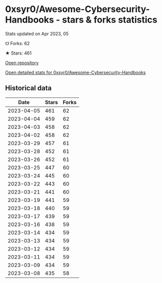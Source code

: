 # 0xsyr0/Awesome-Cybersecurity-Handbooks - stars & forks statistics

Stats updated on Apr 2023, 05

☋ Forks: 62

★ Stars: 461

[Open repository](https://github.com/0xsyr0/Awesome-Cybersecurity-Handbooks)

[Open detailed stats for 0xsyr0/Awesome-Cybersecurity-Handbooks](https://reviewgithub.com/rep/0xsyr0/Awesome-Cybersecurity-Handbooks)

## Historical data
| Date | Stars | Forks |
|------|-------|-------|
| 2023-04-05 | 461 | 62 | 
| 2023-04-04 | 459 | 62 | 
| 2023-04-03 | 458 | 62 | 
| 2023-04-02 | 458 | 62 | 
| 2023-03-29 | 457 | 61 | 
| 2023-03-28 | 452 | 61 | 
| 2023-03-26 | 452 | 61 | 
| 2023-03-25 | 447 | 60 | 
| 2023-03-24 | 445 | 60 | 
| 2023-03-22 | 443 | 60 | 
| 2023-03-21 | 441 | 60 | 
| 2023-03-19 | 441 | 59 | 
| 2023-03-18 | 440 | 59 | 
| 2023-03-17 | 439 | 59 | 
| 2023-03-16 | 438 | 59 | 
| 2023-03-14 | 434 | 59 | 
| 2023-03-13 | 434 | 59 | 
| 2023-03-12 | 434 | 59 | 
| 2023-03-11 | 434 | 59 | 
| 2023-03-09 | 434 | 59 | 
| 2023-03-08 | 435 | 58 | 

